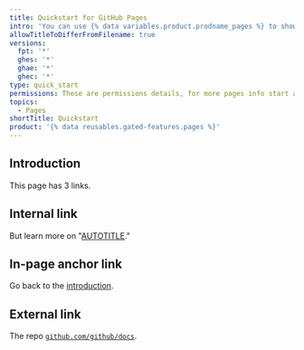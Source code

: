 ```yaml
---
title: Quickstart for GitHub Pages
intro: 'You can use {% data variables.product.prodname_pages %} to showcase some open source projects, host a blog, or even share your résumé. This guide will help get you started on creating your next website.'
allowTitleToDifferFromFilename: true
versions:
  fpt: '*'
  ghes: '*'
  ghae: '*'
  ghec: '*'
type: quick_start
permissions: These are permissions details, for more pages info start at the beginning with this "[article intro link](#introduction)"
topics:
  - Pages
shortTitle: Quickstart
product: '{% data reusables.gated-features.pages %}'
---
```


## Introduction

This page has 3 links.

## Internal link

But learn more on "[AUTOTITLE](/get-started/quickstart)."

## In-page anchor link

Go back to the [introduction](#introduction).

## External link

The repo [`github.com/github/docs`](https://github.com/github/docs).
